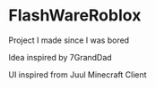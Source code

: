 # FlashWareRoblox

Project I made since I was bored 


Idea inspired by 7GrandDad

UI inspired from Juul Minecraft Client
